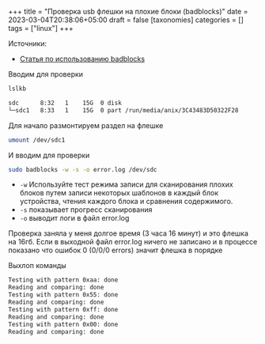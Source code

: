 +++
title = "Проверка usb флешки на плохие блоки (badblocks)"
date = 2023-03-04T20:38:06+05:00
draft = false
[taxonomies]
categories = []
tags = ["linux"]
+++

Источники:

- [Статья по использованию badblocks](https://www.cyberciti.biz/faq/linux-check-the-physical-health-of-a-usb-stick-flash-drive/)

Вводим для проверки

```bash
lslkb
```

```txt
sdc      8:32   1    15G  0 disk
└─sdc1   8:33   1    15G  0 part /run/media/anix/3C43483D50322F28
```

Для начало размонтируем раздел на флешке

```bash
umount /dev/sdc1
```

И вводим для проверки

```bash
sudo badblocks -w -s -o error.log /dev/sdc
```

- `-w` Используйте тест режима записи для сканирования плохих блоков путем записи некоторых шаблонов в каждый блок устройства, чтения каждого блока и сравнения содержимого.
- `-s` показывает прогресс сканирования
- `-o` выводит логи в файл error.log

Проверка заняла у меня долгое время (3 часа 16 минут) и это флешка на 16гб. Если в выходной файл error.log ничего не записано и в процессе показано что ошибок 0 (0/0/0 errors) значит флешка в порядке

Выхлоп команды

```txt
Testing with pattern 0xaa: done
Reading and comparing: done
Testing with pattern 0x55: done
Reading and comparing: done
Testing with pattern 0xff: done
Reading and comparing: done
Testing with pattern 0x00: done
Reading and comparing: done
```
